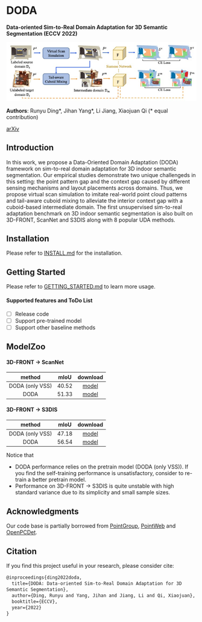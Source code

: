 # DODA

**Data-oriented Sim-to-Real Domain Adaptation for 3D Semantic Segmentation (ECCV 2022)**

![framwork](./docs/framework.png)

**Authors**: Runyu Ding\*, Jihan Yang\*, Li Jiang, Xiaojuan Qi  (\* equal contribution)

[arXiv](https://arxiv.org/abs/2204.01599)


## Introduction
 In this work, we propose a Data-Oriented Domain Adaptation (DODA) framework on sim-to-real domain adaptation for 3D indoor semantic segmentation. Our empirical studies demonstrate two unique challengeds in this setting: the  point pattern gap and the context gap caused by different sensing mechanisms and layout placements across domains. Thus, we propose virtual scan simulation to imitate real-world point cloud patterns and tail-aware cuboid mixing to alleviate the interior context gap with a cuboid-based intermediate domain. The first unsupervised sim-to-real adaptation benchmark on 3D indoor semantic segmentation is also built on 3D-FRONT, ScanNet and S3DIS along with 8 popular UDA methods. 

## Installation
Please refer to [INSTALL.md](docs/INSTALL.md) for the installation.


## Getting Started
Please refer to [GETTING_STARTED.md](docs/GETTING_STARTED.md) to learn more usage.

#### Supported features and ToDo List
- [ ] Release code
- [ ] Support pre-trained model
- [ ] Support other baseline methods

## ModelZoo

#### 3D-FRONT -> ScanNet

| method | mIoU | download |
|:------:|:--:|:--:|
| DODA (only VSS) |40.52 |[model](https://connecthkuhk-my.sharepoint.com/:u:/g/personal/u3007346_connect_hku_hk/EX03cKbrOPtJoLF9w4bkOb0B_8sTN3ZOHxKviriUxUuOJg?e=w1bCRA) |
| DODA |51.33 | [model](https://connecthkuhk-my.sharepoint.com/:u:/g/personal/u3007346_connect_hku_hk/EXX9lYmUy49Nscvb6ffGIzUBkSrZvlEMBTreqvR4igXOrw?e=6yKfnA)|


#### 3D-FRONT -> S3DIS

| method | mIoU | download |
|:------:|:--:|:--:|
| DODA (only VSS) | 47.18 |[model](https://connecthkuhk-my.sharepoint.com/:u:/g/personal/u3007346_connect_hku_hk/EamwE54moZ9DpO_5aX9CRkoBdjZ78k67I09Jh1YsCw5leQ?e=6amuih) |
| DODA | 56.54 |[model](https://connecthkuhk-my.sharepoint.com/:u:/g/personal/u3007346_connect_hku_hk/EcZMn62-DnJOldVLDfhu9yMBwn101aPVfTtwjOBlq95-3g?e=1jpe26) |

Notice that
- DODA performance relies on the pretrain model (DODA (only VSS)). If you find the self-training performance is unsatisfactory, consider to re-train a better pretrain model.
- Performance on 3D-FRONT $\rightarrow$ S3DIS is quite unstable with high standard variance due to its simplicity and small sample sizes.


## Acknowledgments
Our code base is partially borrowed from [PointGroup](https://github.com/dvlab-research/PointGroup), [PointWeb](https://github.com/hszhao/PointWeb) and [OpenPCDet](https://github.com/open-mmlab/OpenPCDet).

## Citation

If you find this project useful in your research, please consider cite:
```
@inproceedings{ding2022doda,
  title={DODA: Data-oriented Sim-to-Real Domain Adaptation for 3D Semantic Segmentation},
  author={Ding, Runyu and Yang, Jihan and Jiang, Li and Qi, Xiaojuan},
  booktitle={ECCV},
  year={2022}
}
```